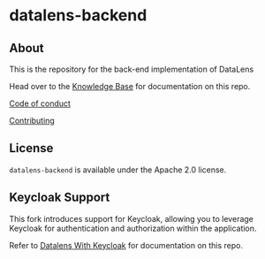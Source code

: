 # datalens-backend

## About

This is the repository for the back-end implementation of DataLens

Head over to the [Knowledge Base](kb/index.md) for documentation on this repo.

[Code of conduct](CODE_OF_CONDUCT.md)

[Contributing](CONTRIBUTING.md)

## License

`datalens-backend` is available under the Apache 2.0 license.

## Keycloak Support

This fork introduces support for Keycloak, allowing you to leverage Keycloak for authentication and authorization within the application.  

Refer to [Datalens With Keycloak](https://github.com/Stblacq/datalens_with_keycloak?tab=readme-ov-file#keycloak-support) for documentation on this repo.